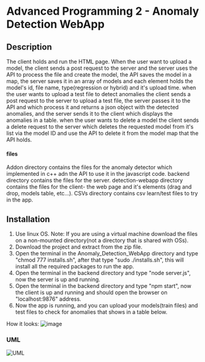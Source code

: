# Advanced Programming 2 - Anomaly Detection WebApp

## Description
The client holds and run the HTML page. When the user want to upload a model, the client sends a post request to the server and the server uses the API to process the file and create the model, the API saves the model in a map, the server saves it in an array of models and each element holds the model's id, file name, type(regression or hybrid) and it's upload time.
when the user wants to upload a test file to detect anomalies the client sends a post request to the server to upload a test file, the server passes it to the API and which process it and returns a json object with the detected anomalies, and the server sends it to the client which displays the anomalies in a table.
when the user wants to delete a model the client sends a delete request to the server which deletes the requested model from it's list via the model ID and use the API to delete it from the model map that the API holds.

#### files
Addon directory contains the files for the anomaly detector which implemented in c++ adn the API to use it in the javascript code.
backend directory contains the files for the server.
detection-webapp directory contains the files for the client- the web page and it's elements (drag and drop, models table, etc...).
CSVs directory contains csv learn/test files to try in the app.

## Installation
1. Use linux OS.
Note: If you are using a virtual machine download the files on a non-mounted directory(not a directory that is shared with OSs).
2. Download the project and extract from the zip file.
3. Open the terminal in the Anomaly_Detection_WebApp directory and type "chmod 777 installs.sh", after that type "sudo ./installs.sh", this will install all the required packages to run the app.
4. Open the terminal in the backend directory and type "node server.js", now the server is up and running.
5. Open the terminal in the backend directory and type "npm start", now the client is up and running and should open the browser on "localhost:9876" address.
6. Now the app is running, and you can upload your models(train files) and test files to check for anomalies that shows in a table below.

How it looks:
![image](https://user-images.githubusercontent.com/73121058/119548606-0ec25a80-bd9f-11eb-92d2-4ff2c3199909.png)

### UML
![UML](https://user-images.githubusercontent.com/74674979/119004229-0a5d0280-b997-11eb-9251-789066cd3b5a.png)
